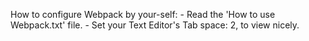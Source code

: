 How to configure Webpack by your-self:
	- Read the 	'How to use Webpack.txt' 	file.
	- Set your Text Editor's Tab space: 2, 	to view nicely.

